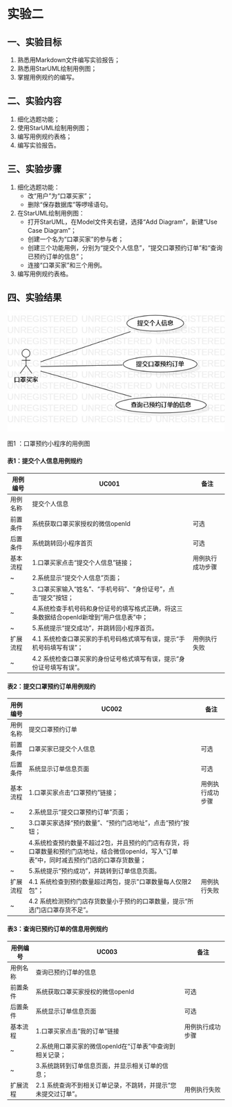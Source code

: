 # 实验二

## 一、实验目标

1. 熟悉用Markdown文件编写实验报告；
2. 熟悉用StarUML绘制用例图；
3. 掌握用例规约的编写。

## 二、实验内容

1. 细化选题功能；
2. 使用StarUML绘制用例图；
3. 编写用例规约表格；
4. 编写实验报告。

## 三、实验步骤

1. 细化选题功能：
   - 改“用户”为“口罩买家”；
   - 删除“保存数据库”等啰嗦语句。
2. 在StarUML绘制用例图：
   - 打开StarUML，在Model文件夹右键，选择“Add Diagram”，新建“Use Case Diagram”；
   - 创建一个名为“口罩买家”的参与者；
   - 创建三个功能用例，分别为“提交个人信息”，“提交口罩预约订单”和“查询已预约订单的信息”；
   - 连接“口罩买家”和三个用例。
3. 编写用例规约表格。

## 四、实验结果

![用例图](./lab2_UseCaseDiagram.jpg)    

图1 ：口罩预约小程序的用例图



#### 表1：提交个人信息用例规约

| 用例编号 | UC001                                                        | 备注             |
| -------- | ------------------------------------------------------------ | ---------------- |
| 用例名称 | 提交个人信息                                                 |                  |
| 前置条件 | 系统获取口罩买家授权的微信openId                             | 可选             |
| 后置条件 | 系统跳转回小程序首页                                         | 可选             |
| 基本流程 | 1.口罩买家点击“提交个人信息”链接；                           | 用例执行成功步骤 |
| ~        | 2.系统显示“提交个人信息”页面；                               |                  |
| ~        | 3.口罩买家输入“姓名”、“手机号码”、“身份证号”，点击“提交”按钮； |                  |
| ~        | 4.系统检查手机号码和身份证号的填写格式正确，将这三条数据结合openId新增到“用户信息表”中； |                  |
| ~        | 5.系统提示“提交成功”，并跳转回小程序首页。                   |                  |
| 扩展流程 | 4.1 系统检查口罩买家的手机号码格式填写有误，提示“手机号码填写有误”； | 用例执行失败     |
| ~        | 4.2 系统检查口罩买家的身份证号格式填写有误，提示“身份证号填写有误”。 |                  |



#### 表2：提交口罩预约订单用例规约

| 用例编号 | UC002                                                        | 备注             |
| -------- | ------------------------------------------------------------ | ---------------- |
| 用例名称 | 提交口罩预约订单                                             |                  |
| 前置条件 | 口罩买家已提交个人信息                                       | 可选             |
| 后置条件 | 系统显示订单信息页面                                         | 可选             |
| 基本流程 | 1.口罩买家点击“口罩预约”链接；                               | 用例执行成功步骤 |
| ~        | 2.系统显示“提交口罩预约订单”页面；                           |                  |
| ~        | 3.口罩买家选择“预约数量”、“预约门店地址”，点击“预约”按钮；   |                  |
| ~        | 4.系统检查预约数量不超过2包，并且预约的门店有存货，将口罩数量和预约门店地址，结合微信openId，写入“订单表”中，同时减去预约门店的口罩存货数量； |                  |
| ~        | 5.系统提示“预约成功”，并跳转到订单信息页面。                 |                  |
| 扩展流程 | 4.1 系统检查到预约数量超过两包，提示"口罩数量每人仅限2包"；  | 用例执行失败     |
| ~        | 4.2 系统检测预约门店存货数量小于预约的口罩数量，提示“所选门店口罩存货不足”。 |                  |



#### 表3：查询已预约订单的信息用例规约

| 用例编号 | UC003                                                        | 备注             |
| -------- | ------------------------------------------------------------ | ---------------- |
| 用例名称 | 查询已预约订单的信息                                         |                  |
| 前置条件 | 系统获取口罩买家授权的微信openId                             | 可选             |
| 后置条件 | 系统显示订单信息页面                                         | 可选             |
| 基本流程 | 1.口罩买家点击“我的订单”链接                                 | 用例执行成功步骤 |
| ~        | 2.系统用口罩买家的微信openId在“订单表”中查询到相关记录；     |                  |
| ~        | 3.系统跳转到订单信息页面，并显示相关订单的信息；             |                  |
| 扩展流程 | 2.1 系统查询不到相关订单记录，不跳转，并提示“您未提交过订单”。 | 用例执行失败     |

